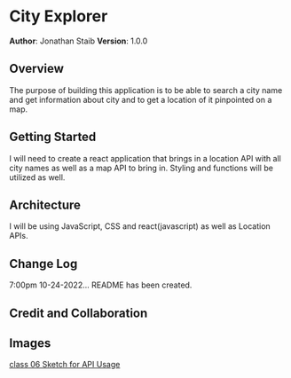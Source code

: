 # City Explorer

**Author**: Jonathan Staib
**Version**: 1.0.0

## Overview

  The purpose of building this application is to be able to search a city name and get information about city and to get a location of it pinpointed on a map.

## Getting Started

  I will need to create a react application that brings in a location API with all city names as well as a map API to bring in. Styling and functions will be utilized as well.

## Architecture

I will be using JavaScript, CSS and react(javascript) as well as Location APIs. 

## Change Log

7:00pm 10-24-2022... README has been created.

## Credit and Collaboration

## Images

[class 06 Sketch for API Usage](public/06-drawing.png)
